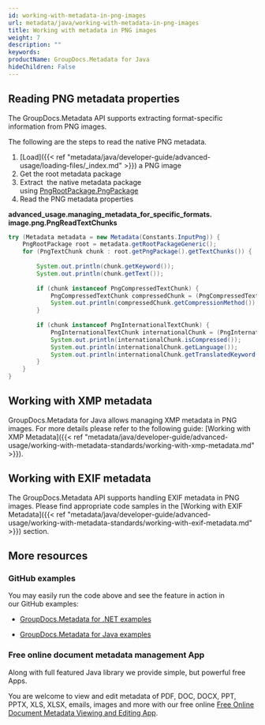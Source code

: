 ```yaml
---
id: working-with-metadata-in-png-images
url: metadata/java/working-with-metadata-in-png-images
title: Working with metadata in PNG images
weight: 7
description: ""
keywords: 
productName: GroupDocs.Metadata for Java
hideChildren: False
---
```

## Reading PNG metadata properties

The GroupDocs.Metadata API supports extracting format-specific information from PNG images.

The following are the steps to read the native PNG metadata.

1.  [Load]({{< ref "metadata/java/developer-guide/advanced-usage/loading-files/_index.md" >}}) a PNG image
2.  Get the root metadata package
3.  Extract  the native metadata package using [PngRootPackage.PngPackage](https://apireference.groupdocs.com/metadata/java/com.groupdocs.metadata.core/PngRootPackage#getPngPackage())
4.  Read the PNG metadata properties

**advanced\_usage.managing\_metadata\_for\_specific\_formats.<WBR>image.png.PngReadTextChunks**

```java
try (Metadata metadata = new Metadata(Constants.InputPng)) {
    PngRootPackage root = metadata.getRootPackageGeneric();
    for (PngTextChunk chunk : root.getPngPackage().getTextChunks()) {
  
        System.out.println(chunk.getKeyword());
        System.out.println(chunk.getText());
  
        if (chunk instanceof PngCompressedTextChunk) {
            PngCompressedTextChunk compressedChunk = (PngCompressedTextChunk) chunk;
            System.out.println(compressedChunk.getCompressionMethod());
        }
  
        if (chunk instanceof PngInternationalTextChunk) {
            PngInternationalTextChunk internationalChunk = (PngInternationalTextChunk) chunk;
            System.out.println(internationalChunk.isCompressed());
            System.out.println(internationalChunk.getLanguage());
            System.out.println(internationalChunk.getTranslatedKeyword());
        }
    }
}
```

## Working with XMP metadata

GroupDocs.Metadata for Java allows managing XMP metadata in PNG images. For more details please refer to the following guide: [Working with XMP Metadata]({{< ref "metadata/java/developer-guide/advanced-usage/working-with-metadata-standards/working-with-xmp-metadata.md" >}}).

## Working with EXIF metadata

The GroupDocs.Metadata API supports handling EXIF metadata in PNG images. Please find appropriate code samples in the [Working with EXIF Metadata]({{< ref "metadata/java/developer-guide/advanced-usage/working-with-metadata-standards/working-with-exif-metadata.md" >}}) section.

## More resources

### GitHub examples

You may easily run the code above and see the feature in action in our GitHub examples:

*   [GroupDocs.Metadata for .NET examples](https://github.com/groupdocs-metadata/GroupDocs.Metadata-for-.NET)
    
*   [GroupDocs.Metadata for Java examples](https://github.com/groupdocs-metadata/GroupDocs.Metadata-for-Java)
    

### Free online document metadata management App

Along with full featured Java library we provide simple, but powerful free Apps.

You are welcome to view and edit metadata of PDF, DOC, DOCX, PPT, PPTX, XLS, XLSX, emails, images and more with our free online [Free Online Document Metadata Viewing and Editing App](https://products.groupdocs.app/metadata).
